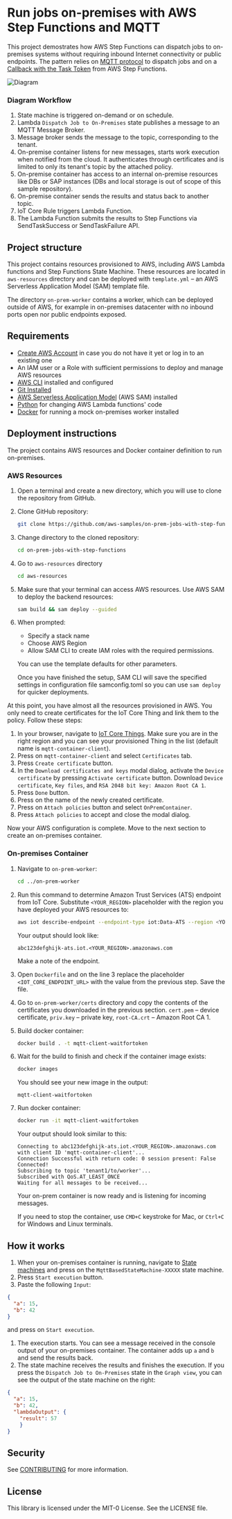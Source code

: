 # Run jobs on-premises with AWS Step Functions and MQTT

This project demostrates how AWS Step Functions can dispatch jobs to on-premises systems without requiring inbound Internet connectivity or public endpoints. The pattern relies on [MQTT protocol](https://docs.aws.amazon.com/iot/latest/developerguide/mqtt.html) to dispatch jobs and on a [Callback with the Task Token](https://docs.aws.amazon.com/step-functions/latest/dg/connect-to-resource.html#connect-wait-token) from AWS Step Functions.

![Diagram](readme_assets/diagram.svg)

### Diagram Workflow
1. State machine is triggered on-demand or on schedule. 
1. Lambda `Dispatch Job to On-Premises` state publishes a message to an MQTT Message Broker.
1. Message broker sends the message to the topic, corresponding to the tenant.
1. On-premise container listens for new messages, starts work execution when notified from the cloud. It authenticates through certificates and is limited to only its tenant's topic by the attached policy.
1. On-premise container has access to an internal on-premise resources like DBs or SAP instances (DBs and local storage is out of scope of this sample repository).
1. On-premise container sends the results and status back to another topic.
1. IoT Core Rule triggers Lambda Function.
1. The Lambda Function submits the results to Step Functions via SendTaskSuccess or SendTaskFailure API.

## Project structure

This project contains resources provisioned to AWS, including AWS Lambda functions and Step Functions State Machine. These resources are located in `aws-resources` directory and can be deployed with `template.yml` – an AWS Serverless Application Model (SAM) template file.

The directory `on-prem-worker` contains a worker, which can be deployed outside of AWS, for example in on-premises datacenter with no inbound ports open nor public endpoints exposed.

## Requirements

* [Create AWS Account](https://portal.aws.amazon.com/gp/aws/developer/registration/index.html) in case you do not have it yet or log in to an existing one
* An IAM user or a Role with sufficient permissions to deploy and manage AWS resources
* [AWS CLI](https://docs.aws.amazon.com/cli/latest/userguide/install-cliv2.html) installed and configured
* [Git Installed](https://git-scm.com/book/en/v2/Getting-Started-Installing-Git)
* [AWS Serverless Application Model](https://docs.aws.amazon.com/serverless-application-model/latest/developerguide/serverless-sam-cli-install.html) (AWS SAM) installed
* [Python](https://www.python.org/downloads/) for changing AWS Lambda functions' code
* [Docker](https://docs.docker.com/engine/install/) for running a mock on-premises worker installed

## Deployment instructions

The project contains AWS resources and Docker container definition to run on-premises.

### AWS Resources

1. Open a terminal and create a new directory, which you will use to clone the repository from GitHub.
1. Clone GitHub repository:
    ``` bash
    git clone https://github.com/aws-samples/on-prem-jobs-with-step-functions.git
    ```
1. Change directory to the cloned repository:
    ``` bash
    cd on-prem-jobs-with-step-functions
    ```
1. Go to `aws-resources` directory
    ``` bash
    cd aws-resources
    ```
1. Make sure that your terminal can access AWS resources. Use AWS SAM to deploy the backend resources:
    ``` bash
    sam build && sam deploy --guided
    ```
1. When prompted:
    * Specify a stack name
    * Choose AWS Region
    * Allow SAM CLI to create IAM roles with the required permissions.

    You can use the template defaults for other parameters.
    
    Once you have finished the setup, SAM CLI will save the specified settings in configuration file samconfig.toml so you can use `sam deploy` for quicker deployments.

At this point, you have almost all the resources provisioned in AWS. You only need to create certificates for the IoT Core Thing and link them to the policy. Follow these steps:

1. In your browser, navigate to [IoT Core Things](https://console.aws.amazon.com/iot/home#/thinghub). Make sure you are in the right region and you can see your provisioned Thing in the list (default name is `mqtt-container-client`).
1. Press on `mqtt-container-client` and select `Certificates` tab.
1. Press `Create certificate` button.
1. In the `Download certificates and keys` modal dialog, activate the `Device certificate` by pressing `Activate certificate` button. Download `Device certificate`, `Key files`, and `RSA 2048 bit key: Amazon Root CA 1`.
1. Press `Done` button.
1. Press on the name of the newly created certificate.
1. Press on `Attach policies` button and select `OnPremContainer`.
1. Press `Attach policies` to accept and close the modal dialog.

Now your AWS configuration is complete. Move to the next section to create an on-premises container.

### On-premises Container

1. Navigate to `on-prem-worker`:
    ``` bash
    cd ../on-prem-worker
    ```
1. Run this command to determine Amazon Trust Services (ATS) endpoint from IoT Core. Substitute `<YOUR_REGION>` placeholder with the region you have deployed your AWS resources to:
    ``` bash
    aws iot describe-endpoint --endpoint-type iot:Data-ATS --region <YOUR_REGION> | jq -r .endpointAddress
    ```
    Your output should look like:
    ```
    abc123defghijk-ats.iot.<YOUR_REGION>.amazonaws.com
    ```
    Make a note of the endpoint.
1. Open `Dockerfile` and on the line 3 replace the placeholder `<IOT_CORE_ENDPOINT_URL>` with the value from the previous step. Save the file.
1. Go to `on-prem-worker/certs` directory and copy the contents of the certificates you downloaded in the previous section. `cert.pem` – device certificate, `priv.key` – private key, `root-CA.crt` – Amazon Root CA 1.
1. Build docker container:
    ``` bash
    docker build . -t mqtt-client-waitfortoken
    ```
1. Wait for the build to finish and check if the container image exists:
    ``` bash
    docker images
    ```
    You should see your new image in the output:
    ```
    mqtt-client-waitfortoken
    ```
1. Run docker container:
    ``` bash
    docker run -it mqtt-client-waitfortoken
    ```
    Your output should look similar to this:
    ```
    Connecting to abc123defghijk-ats.iot.<YOUR_REGION>.amazonaws.com with client ID 'mqtt-container-client'...
    Connection Successful with return code: 0 session present: False
    Connected!
    Subscribing to topic 'tenant1/to/worker'...
    Subscribed with QoS.AT_LEAST_ONCE
    Waiting for all messages to be received...
    ```
    Your on-prem container is now ready and is listening for incoming messages.

    If you need to stop the container, use `CMD+C` keystroke for Mac, or `Ctrl+C` for Windows and Linux terminals.

## How it works

1. When your on-premises container is running, navigate to [State machines](https://console.aws.amazon.com/states/home#/statemachines) and press on the `MqttBasedStateMachine-XXXXX` state machine.
1. Press `Start execution` button.
1. Paste the following `Input`:
  ``` json
  {
    "a": 15,
    "b": 42
  }
  ```
  and press on `Start execution`.
1. The execution starts. You can see a message received in the console output of your on-premises container. The container adds up `a` and `b` and send the results back.
1. The state machine receives the results and finishes the execution. If you press the `Dispatch Job to On-Premises` state in the `Graph view`, you can see the output of the state machine on the right:
  ``` json
  {
    "a": 15,
    "b": 42,
    "lambdaOutput": {
      "result": 57
      }
  }
  ```

## Security

See [CONTRIBUTING](CONTRIBUTING.md#security-issue-notifications) for more information.

## License

This library is licensed under the MIT-0 License. See the LICENSE file.
